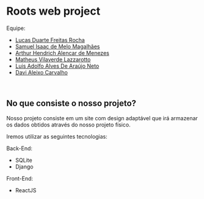 <h1>Roots web project</h1>

Equipe:

<ul>
<li><a href = "https://www.linkedin.com/in/lucas-rocha-603683246/" target = "_blank">Lucas Duarte Freitas Rocha</a></li>
<li><a href ="https://www.linkedin.com/in/isaacmagl/" target = "_blank">Samuel Isaac de Melo Magalhães</li></a></li>
<li><a href = "https://www.linkedin.com/in/arthur-hendrich-b30885153/" target = "_blank">Arthur Hendrich Alencar de Menezes</a></li>
<li><a href = "https://www.linkedin.com/in/matheus-lazzarotto/" target = "_blank">Matheus Vilaverde Lazzarotto</a></li>
<li><a href = "https://www.linkedin.com/in/luis-adolfo-araujo-703a721aa/" target = "_blank">Luis Adolfo Alves De Araújo Neto</a></li>
<li><a href = "https://www.linkedin.com/in/davi-aleixo-548b55b8/" target = "_blank">Davi Aleixo Carvalho</a></li>
  
</ul>
<br>
<h2> No que consiste o nosso projeto? </h2>
  
<p>Nosso projeto consiste em um site com design adaptável que irá armazenar os dados obtidos através do nosso projeto físico.</p>
<p>Iremos utilizar as seguintes tecnologias:</p>

Back-End:
<br>
<ul> 
  <li>SQLite</li>
  <li>Django</li>
</ul>

Front-End:
<br>
<ul> 
  <li>ReactJS</li>
</ul>
